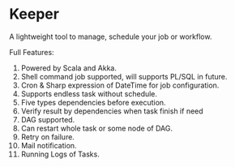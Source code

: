 # Keeper
A lightweight tool to manage, schedule your job or workflow.

Full Features:
1. Powered by Scala and Akka.
2. Shell command job supported, will supports PL/SQL in future.
3. Cron & Sharp expression of DateTime for job configuration.
4. Supports endless task without schedule.
5. Five types dependencies before execution.
6. Verify result by dependencies when task finish if need
6. DAG supported.
7. Can restart whole task or some node of DAG.
8. Retry on failure.
9. Mail notification.
10. Running Logs of Tasks.
